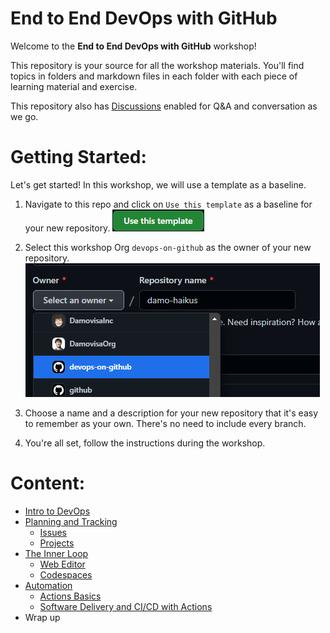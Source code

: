 # End to End DevOps with GitHub

Welcome to the **End to End DevOps with GitHub** workshop!

This repository is your source for all the workshop materials. You'll find topics in folders and markdown files in each folder with each piece of learning material and exercise.

This repository also has [Discussions](https://github.com/devops-on-github/workshop/discussions) enabled for Q&A and conversation as we go.

# Getting Started:
Let's get started! In this workshop, we will use a template as a baseline.

1. Navigate to this repo and click on `Use this template` as a baseline for your new repository. ![Use this Template](images/use-template.png)

2. Select this workshop Org `devops-on-github` as the owner of your new repository.
![devops-on-github should be the owner](images/in-org.png)

3. Choose a name and a description for your new repository that it's easy to remember as your own.
There's no need to include every branch.

4. You're all set, follow the instructions during the workshop.

# Content: 
- [Intro to DevOps](1-Intro-to-DevOps/)
- [Planning and Tracking](2-Planning-and-Tracking/)
  - [Issues](2-Planning-and-Tracking/2.1-GitHub-Issues/)
  - [Projects](2-Planning-and-Tracking/2.2-Projects/)
- [The Inner Loop](3-The-Inner-Loop/)
  - [Web Editor](3-The-Inner-Loop/3.1-Web-Editor/)
  - [Codespaces](3-The-Inner-Loop/3.2-Codespaces/)
- [Automation](4-Automation/)
  - [Actions Basics](4-Automation/4.1-Actions-Basics/)
  - [Software Delivery and CI/CD with Actions](4-Automation/4.2-Software-Delivery-CICD/)
- Wrap up